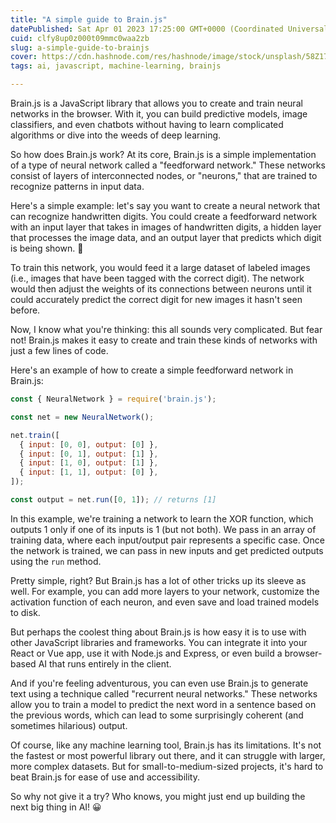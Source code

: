 ```yaml
---
title: "A simple guide to Brain.js"
datePublished: Sat Apr 01 2023 17:25:00 GMT+0000 (Coordinated Universal Time)
cuid: clfy8up0z000t09mmc0waa2zb
slug: a-simple-guide-to-brainjs
cover: https://cdn.hashnode.com/res/hashnode/image/stock/unsplash/58Z17lnVS4U/upload/82e303852d4716103db48228ab3289a8.jpeg
tags: ai, javascript, machine-learning, brainjs

---
```


Brain.js is a JavaScript library that allows you to create and train neural networks in the browser. With it, you can build predictive models, image classifiers, and even chatbots without having to learn complicated algorithms or dive into the weeds of deep learning.

So how does Brain.js work? At its core, Brain.js is a simple implementation of a type of neural network called a "feedforward network." These networks consist of layers of interconnected nodes, or "neurons," that are trained to recognize patterns in input data.

Here's a simple example: let's say you want to create a neural network that can recognize handwritten digits. You could create a feedforward network with an input layer that takes in images of handwritten digits, a hidden layer that processes the image data, and an output layer that predicts which digit is being shown. 🔮

To train this network, you would feed it a large dataset of labeled images (i.e., images that have been tagged with the correct digit). The network would then adjust the weights of its connections between neurons until it could accurately predict the correct digit for new images it hasn't seen before.

Now, I know what you're thinking: this all sounds very complicated. But fear not! Brain.js makes it easy to create and train these kinds of networks with just a few lines of code.

Here's an example of how to create a simple feedforward network in Brain.js:

```javascript
const { NeuralNetwork } = require('brain.js');

const net = new NeuralNetwork();

net.train([
  { input: [0, 0], output: [0] },
  { input: [0, 1], output: [1] },
  { input: [1, 0], output: [1] },
  { input: [1, 1], output: [0] },
]);

const output = net.run([0, 1]); // returns [1]
```

In this example, we're training a network to learn the XOR function, which outputs 1 only if one of its inputs is 1 (but not both). We pass in an array of training data, where each input/output pair represents a specific case. Once the network is trained, we can pass in new inputs and get predicted outputs using the `run` method.

Pretty simple, right? But Brain.js has a lot of other tricks up its sleeve as well. For example, you can add more layers to your network, customize the activation function of each neuron, and even save and load trained models to disk.

But perhaps the coolest thing about Brain.js is how easy it is to use with other JavaScript libraries and frameworks. You can integrate it into your React or Vue app, use it with Node.js and Express, or even build a browser-based AI that runs entirely in the client.

And if you're feeling adventurous, you can even use Brain.js to generate text using a technique called "recurrent neural networks." These networks allow you to train a model to predict the next word in a sentence based on the previous words, which can lead to some surprisingly coherent (and sometimes hilarious) output.

Of course, like any machine learning tool, Brain.js has its limitations. It's not the fastest or most powerful library out there, and it can struggle with larger, more complex datasets. But for small-to-medium-sized projects, it's hard to beat Brain.js for ease of use and accessibility.

So why not give it a try? Who knows, you might just end up building the next big thing in AI! 😀